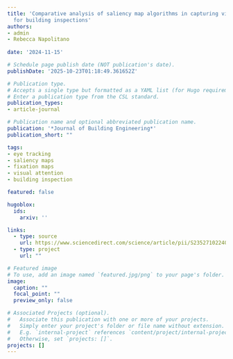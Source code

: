 ```yaml
---
title: 'Comparative analysis of saliency map algorithms in capturing visual priorities
  for building inspections'
authors:
- admin
- Rebecca Napolitano
  
date: '2024-11-15'

# Schedule page publish date (NOT publication's date).
publishDate: '2025-10-23T01:18:49.361652Z'

# Publication type.
# Accepts a single type but formatted as a YAML list (for Hugo requirements).
# Enter a publication type from the CSL standard.
publication_types:
- article-journal

# Publication name and optional abbreviated publication name.
publication: '*Journal of Building Engineering*'
publication_short: ""

tags:
- eye tracking
- saliency maps
- fixation maps
- visual attention
- building inspection

featured: false

hugoblox:
  ids:
    arxiv: ''

links:
  - type: source
    url: https://www.sciencedirect.com/science/article/pii/S2352710224022460
  - type: project
    url: ""

# Featured image
# To use, add an image named `featured.jpg/png` to your page's folder. 
image:
  caption: ""
  focal_point: ""
  preview_only: false

# Associated Projects (optional).
#   Associate this publication with one or more of your projects.
#   Simply enter your project's folder or file name without extension.
#   E.g. `internal-project` references `content/project/internal-project/index.md`.
#   Otherwise, set `projects: []`.
projects: []
---
```

